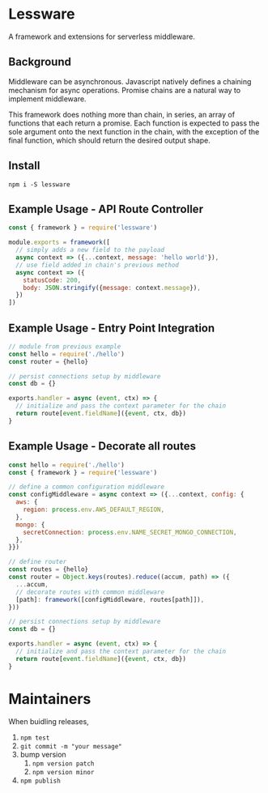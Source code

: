 # Lessware
A framework and extensions for serverless middleware.

## Background
Middleware can be asynchronous. Javascript natively defines a chaining mechanism for async operations. Promise chains are a natural way to implement middleware.

This framework does nothing more than chain, in series, an array of functions that each return a promise. Each function is expected to pass the sole argument onto the next function in the chain, with the exception of the final function, which should return the desired output shape.

## Install
`npm i -S lessware`

## Example Usage - API Route Controller

```javascript
const { framework } = require('lessware')

module.exports = framework([
  // simply adds a new field to the payload
  async context => ({...context, message: 'hello world'}),
  // use field added in chain's previous method
  async context => ({
    statusCode: 200,
    body: JSON.stringify({message: context.message}),
  })
])
```

## Example Usage - Entry Point Integration

```javascript
// module from previous example
const hello = require('./hello')
const router = {hello}

// persist connections setup by middleware
const db = {}

exports.handler = async (event, ctx) => {
  // initialize and pass the context parameter for the chain
  return route[event.fieldName]({event, ctx, db})
}
```

## Example Usage - Decorate all routes

```javascript
const hello = require('./hello')
const { framework } = require('lessware')

// define a common configuration middleware
const configMiddleware = async context => ({...context, config: {
  aws: {
    region: process.env.AWS_DEFAULT_REGION,
  },
  mongo: {
    secretConnection: process.env.NAME_SECRET_MONGO_CONNECTION,
  },
}})

// define router
const routes = {hello}
const router = Object.keys(routes).reduce((accum, path) => ({
  ...accum,
  // decorate routes with common middleware
  [path]: framework([configMiddleware, routes[path]]),
}))

// persist connections setup by middleware
const db = {}

exports.handler = async (event, ctx) => {
  // initialize and pass the context parameter for the chain
  return route[event.fieldName]({event, ctx, db})
}
```

# Maintainers

When buidling releases,
1. `npm test`
2. `git commit -m "your message"`
3. bump version 
   1. `npm version patch`
   2. `npm version minor`
4. `npm publish`
